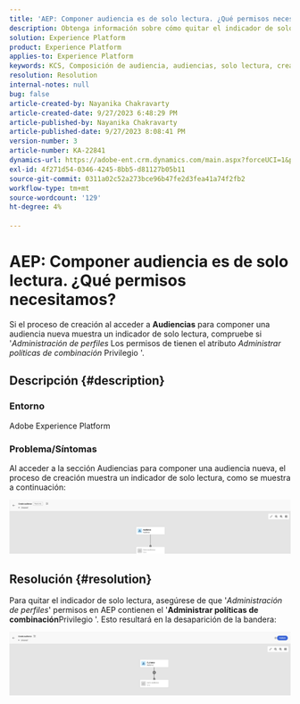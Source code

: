 ```yaml
---
title: 'AEP: Componer audiencia es de solo lectura. ¿Qué permisos necesitamos?'
description: Obtenga información sobre cómo quitar el indicador de solo lectura en Componer audiencia en AEP. Los permisos deben incluir el privilegio "Administrar políticas de combinación".
solution: Experience Platform
product: Experience Platform
applies-to: Experience Platform
keywords: KCS, Composición de audiencia, audiencias, solo lectura, crear
resolution: Resolution
internal-notes: null
bug: false
article-created-by: Nayanika Chakravarty
article-created-date: 9/27/2023 6:48:29 PM
article-published-by: Nayanika Chakravarty
article-published-date: 9/27/2023 8:08:41 PM
version-number: 3
article-number: KA-22841
dynamics-url: https://adobe-ent.crm.dynamics.com/main.aspx?forceUCI=1&pagetype=entityrecord&etn=knowledgearticle&id=c11bf86f-665d-ee11-be6f-6045bd006149
exl-id: 4f271d54-0346-4245-8bb5-d81127b05b11
source-git-commit: 0311a02c52a273bce96b47fe2d3fea41a74f2fb2
workflow-type: tm+mt
source-wordcount: '129'
ht-degree: 4%

---
```


# AEP: Componer audiencia es de solo lectura. ¿Qué permisos necesitamos?


Si el proceso de creación al acceder a <b>Audiencias</b> para componer una audiencia nueva muestra un indicador de solo lectura, compruebe si &#39;*Administración de perfiles* Los permisos de tienen el atributo *Administrar políticas de combinación* Privilegio &#39;.

## Descripción {#description}


### Entorno

Adobe Experience Platform

### Problema/Síntomas

Al acceder a la sección Audiencias para componer una audiencia nueva, el proceso de creación muestra un indicador de solo lectura, como se muestra a continuación:

![](assets/___c21bf86f-665d-ee11-be6f-6045bd006149___.png)


## Resolución {#resolution}


Para quitar el indicador de solo lectura, asegúrese de que &#39;*Administración de perfiles*&#39; permisos en AEP contienen el &#39;<b>Administrar políticas de combinación</b>Privilegio &#39;. Esto resultará en la desaparición de la bandera:

![](assets/833c8ec9-ec56-ee11-be6f-6045bd0065f9.png)
